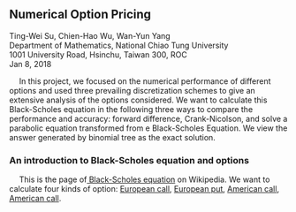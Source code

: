 ## Numerical Option Pricing

Ting-Wei Su, Chien-Hao Wu, Wan-Yun Yang <br>
Department of Mathematics, National Chiao Tung University <br>
1001 University Road, Hsinchu, Taiwan 300, ROC <br>
Jan 8, 2018 <br>

&emsp; In this project, we focused on the numerical performance of different options and used three prevailing discretization schemes to give an extensive analysis of the options considered. We want to calculate this Black-Scholes equation in the following three ways to compare the performance and accuracy: forward difference, Crank-Nicolson, and solve a parabolic equation transformed from e Black-Scholes Equation. We view the answer generated by binomial tree as the exact solution.

### An introduction to Black-Scholes equation and options
&emsp; This is the page of<a href="https://en.wikipedia.org/wiki/Black%E2%80%93Scholes_equation" title="Title">
Black-Scholes equation</a> on Wikipedia. 
We want to calculate four kinds of option: <a href="https://www.investopedia.com/terms/e/europeanoption.asp" title="Title">
European call</a>, <a href="https://www.investopedia.com/terms/e/europeanoption.asp" title="Title">
European put</a>, <a href="https://www.investopedia.com/terms/a/americanoption.asp" title="Title">
American call</a>, <a href="https://www.investopedia.com/terms/a/americanoption.asp" title="Title">
American call</a>. 



